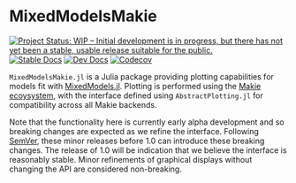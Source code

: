 # MixedModelsMakie

[![Project Status: WIP – Initial development is in progress, but there has not yet been a stable, usable release suitable for the public.](https://www.repostatus.org/badges/latest/wip.svg)](https://www.repostatus.org/#wip)
[![Stable Docs][docs-stable-img]][docs-stable-url]
[![Dev Docs][docs-dev-img]][docs-dev-url]
[![Codecov](https://codecov.io/gh/palday/MixedModelsMakie.jl/branch/master/graph/badge.svg)](https://codecov.io/gh/palday/MixedModelsMakie.jl)

[docs-dev-img]: https://img.shields.io/badge/docs-dev-blue.svg
[docs-dev-url]: https://palday.github.io/MixedModelsMakie.jl/dev

[docs-stable-img]: https://img.shields.io/badge/docs-stable-blue.svg
[docs-stable-url]: https://palday.github.io/MixedModelsMakie.jl/stable

`MixedModelsMakie.jl` is a Julia package providing plotting capabilities for models fit with [MixedModels.jl](https://juliastats.org/MixedModels.jl/stable/).
Plotting is performed using the [Makie ecoysystem](https://makie.juliaplots.org/stable/), with the interface defined using `AbstractPlotting.jl` for compatibility across all Makie backends.

Note that the functionality here is currently early alpha development and so breaking changes are expected as we refine the interface.
Following [SemVer](https://semver.org/), these minor releases before 1.0 can introduce these breaking changes.
The release of 1.0 will be indication that we believe the interface is reasonably stable.
Minor refinements of graphical displays without changing the API are considered non-breaking.
